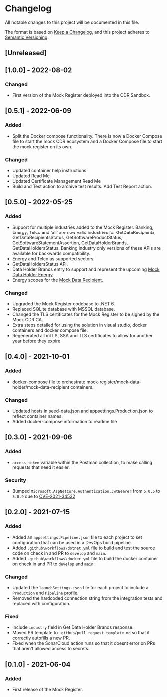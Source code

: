 # Changelog
All notable changes to this project will be documented in this file.

The format is based on [Keep a Changelog](https://keepachangelog.com/en/1.0.0/),
and this project adheres to [Semantic Versioning](https://semver.org/spec/v2.0.0.html).

## [Unreleased]

## [1.0.0] - 2022-08-02
### Changed
- First version of the Mock Register deployed into the CDR Sandbox.

## [0.5.1] - 2022-06-09
### Added
- Split the Docker compose functionality. There is now a Docker Compose file to start the mock CDR ecosystem and a Docker Compose file to start the mock register on its own.

### Changed
- Updated container help instructions
- Updated Read Me
- Updated Certificate Management Read Me
- Build and Test action to archive test results. Add Test Report action.

## [0.5.0] - 2022-05-25
### Added
- Support for multiple industries added to the Mock Register. Banking, Energy, Telco and 'all' are now valid industries for GetDataRecipients, GetDataRecipientsStatus, GetSoftwareProductStatus, GetSoftwareStatementAssertion, GetDataHolderBrands, GetDataHoldersStatus. Banking industry only versions of these APIs are available for backwards compatibility.
- Energy and Telco as supported sectors.
- GetDataHoldersStatus API.
- Data Holder Brands entry to support and represent the upcoming [Mock Data Holder Energy](https://github.com/ConsumerDataRight/mock-data-holder-energy).
- Energy scopes for the [Mock Data Recipient](https://github.com/ConsumerDataRight/mock-data-recipient).

### Changed
- Upgraded the Mock Register codebase to .NET 6.
- Replaced SQLite database with MSSQL database.
- Changed the TLS certificates for the Mock Register to be signed by the Mock CDR CA.
- Extra steps detailed for using the solution in visual studio, docker containers and docker compose file.
- Regenerated all mTLS, SSA and TLS certificates to allow for another year before they expire.

## [0.4.0] - 2021-10-01
### Added 
- docker-compose file to orchestrate mock-register/mock-data-holder/mock-data-recipient containers.

### Changed
- Updated hosts in seed-data.json and appsettings.Production.json to reflect container names.
- Added docker-compose information to readme file

## [0.3.0] - 2021-09-06
### Added
 - `access_token` variable within the Postman collection, to make calling requests that need it easier.

### Security
 - Bumped `Microsoft.AspNetCore.Authentication.JwtBearer` from `5.0.5` to `5.0.9` due to [CVE-2021-34532](https://github.com/advisories/GHSA-q7cg-43mg-qp69)

## [0.2.0] - 2021-07-15
### Added
- Added an `appsettings.Pipeline.json` file to each project to set configuration that can be used in a DevOps build pipeline.
- Added `.github\workflows\dotnet.yml` file to build and test the source code on check in and PR to `develop` and `main`.
- Added `.github\workflows\docker.yml` file to build the docker container on check in and PR to `develop` and `main`.

### Changed
- Updated the `launchSettings.json` file for each project to include a `Production` and `Pipeline` profile.
- Removed the hardcoded connection string from the integration tests and replaced with configuration.

### Fixed
- Include `industry` field in Get Data Holder Brands response.
- Moved PR template to `.github/pull_request_template.md` so that it correctly autofills a new PR.
- Fixed when the SonarCloud action runs so that it doesnt error on PRs that aren't allowed access to secrets.

## [0.1.0] - 2021-06-04
### Added
- First release of the Mock Register.
